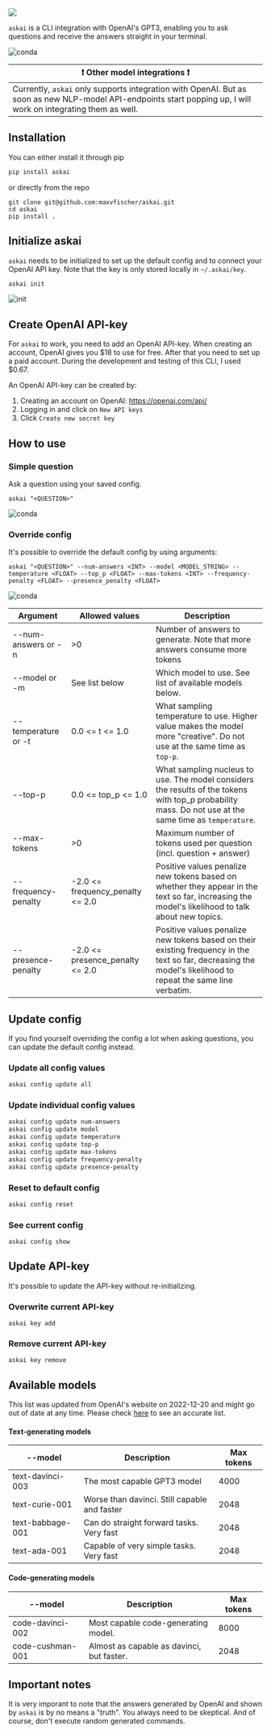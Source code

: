 <div align="center">
    <img style="display: block;" align="center" src="images/logo.png"/>
</div>

`askai` is a CLI integration with OpenAI's GPT3, enabling you to ask questions and 
receive the answers straight in your terminal.

![conda](./images/question_conda.svg)


| :exclamation: **Other model integrations** :exclamation:                                                                                                         |
|------------------------------------------------------------------------------------------------------------------------------------------------------------------|
| Currently, `askai` only supports integration with OpenAI. But as soon as new NLP-model  API-endpoints start popping up, I will work on integrating them as well. |


## Installation

You can either install it through pip

```bash
pip install askai
```

or directly from the repo

```
git clone git@github.com:maxvfischer/askai.git
cd askai
pip install .
```

## Initialize askai

`askai` needs to be initialized to set up the default config and to connect your 
OpenAI API key. Note that the key is only stored locally in `~/.askai/key`.

```bash
askai init
```

![init](./images/init.svg)

## Create OpenAI API-key

For `askai` to work, you need to add an OpenAI API-key. When creating an account, 
OpenAI gives you $18 to use for free. After that you need to set up a paid account. 
During the development and testing of this CLI, I used $0.67.

An OpenAI API-key can be created by:

1. Creating an account on OpenAI: https://openai.com/api/
2. Logging in and click on `New API keys`
3. Click `Create new secret key`

## How to use


### Simple question
Ask a question using your saved config.

```
askai "<QUESTION>"
```
![conda](./images/question_conda.svg)


### Override config
It's possible to override the default config by using arguments:

```
askai "<QUESTION>" --num-answers <INT> --model <MODEL_STRING> --temperature <FLOAT> --top_p <FLOAT> --max-tokens <INT> --frequency-penalty <FLOAT> --presence_penalty <FLOAT>
```
![conda](./images/haiku.svg)

| **Argument**        | **Allowed values**               | **Description**                                                                                                                                                |
|---------------------|----------------------------------|----------------------------------------------------------------------------------------------------------------------------------------------------------------|
| --num-answers or -n | \>0                              | Number of answers to generate. Note that more answers consume more tokens                                                                                      |
| --model or -m       | See list below                   | Which model to use. See list of available models below.                                                                                                        |
| --temperature or -t | 0.0 <= t <= 1.0                  | What sampling temperature to use. Higher value makes the model more  "creative". Do not use at the same time as `top-p`.                                       |
| --top-p             | 0.0 <= top_p <= 1.0              | What sampling nucleus to use. The model considers the results of the  tokens with top_p probability mass. Do not use at the same time as `temperature`.        |
| --max-tokens        | \>0                              | Maximum number of tokens used per question (incl. question + answer)                                                                                           |
| --frequency-penalty | -2.0 <= frequency_penalty <= 2.0 | Positive values penalize new tokens based on whether they appear in the text so  far, increasing the model's likelihood to talk about new topics.              |
| --presence-penalty  | -2.0 <= presence_penalty <= 2.0  | Positive values penalize new tokens based on their existing frequency in the text  so far, decreasing the model's likelihood to repeat the same line verbatim. |

## Update config
If you find yourself overriding the config a lot when asking questions, you can update the default config instead.

### Update all config values

```bash
askai config update all
```

### Update individual config values

```bash
askai config update num-answers
askai config update model
askai config update temperature
askai config update top-p
askai config update max-tokens
askai config update frequency-penalty
askai config update presence-penalty
```

### Reset to default config
```bash
askai config reset
```

### See current config
```
askai config show
```

## Update API-key

It's possible to update the API-key without re-initializing.

### Overwrite current API-key
```
askai key add
```

### Remove current API-key
```
askai key remove
```

## Available models

This list was updated from OpenAI's website on 2022-12-20 and might go out of date at any time. Please
check [here](https://beta.openai.com/docs/models) to see an accurate list.

#### Text-generating models
| --model          | Description                                  | Max tokens |
|------------------|----------------------------------------------|------------|
| text-davinci-003 | The most capable GPT3 model                  | 4000       |
| text-curie-001   | Worse than davinci. Still capable and faster | 2048       |
| text-babbage-001 | Can do straight forward tasks. Very fast     | 2048       |
| text-ada-001     | Capable of very simple tasks. Very fast      | 2048       |

#### Code-generating models
| --model          | Description                               | Max tokens |
|------------------|-------------------------------------------|------------|
| code-davinci-002 | Most capable code-generating model.       | 8000       |
| code-cushman-001 | Almost as capable as davinci, but faster. | 2048       |

## Important notes

It is very imporant to note that the answers generated by OpenAI and shown by `askai` 
is by no means a "truth". You always need to be skeptical. And of course, don't execute 
random generated commands.
